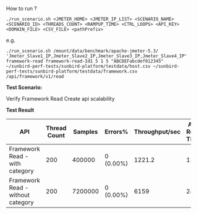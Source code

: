 How to run ?

```./run_scenario.sh <JMETER_HOME> <JMETER_IP_LIST> <SCENARIO_NAME> <SCENARIO_ID> <THREADS_COUNT> <RAMPUP_TIME> <CTRL_LOOPS> <API_KEY> <DOMAIN_FILE> <CSV_FILE> <pathPrefix>```

e.g.

```./run_scenario.sh /mount/data/benchmark/apache-jmeter-5.3/ 'Jmeter_Slave1_IP,Jmeter_Slave2_IP,Jmeter_Slave3_IP,Jmeter_Slave4_IP' framework-read framework-read-Id1 5 1 5 "ABCDEFabcdef012345" ~/sunbird-perf-tests/sunbird-platform/testdata/host.csv ~/sunbird-perf-tests/sunbird-platform/testdata/framework.csv /api/framework/v1/read```


**Test Scenario:**

Verify Framework Read Create api scalability

**Test Result**

| API                               | Thread Count | Samples  | Errors%   | Throughput/sec | Avg Resp Time |   95th pct  |  99th pct   |
| ----------------------------------| ------------ | -------- | --------- | -------------- | --------------|-------------|-------------|
| Framework Read - with category    | 200          | 400000   | 0 (0.00%) | 1221.2         | 135           |    368.95   |   855.99    |
| Framework Read - without category | 200          | 7200000  | 0 (0.00%) | 6159           | 24            |    33       |   235.98    |
